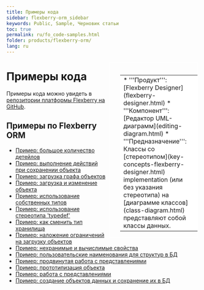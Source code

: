 ```yaml
---
title: Примеры кода
sidebar: flexberry-orm_sidebar
keywords: Public, Sample, Черновик статьи
toc: true
permalink: ru/fo_code-samples.html
folder: products/flexberry-orm/
lang: ru
---
```


<div style="margin:5px; padding-left:28px; float:right; width:40%; outline:1px solid white;">
<br>
<table border="0" width="100%" bgcolor="#6495ED">
<tbody><tr><td bgcolor="#FFFFFF">
* '''Продукт''': [Flexberry Designer](flexberry-designer.html)
* '''Компонент''': [Редактор UML-диаграмм](editing-diagram.html)
* '''Предназначение''': Классы со [стереотипом](key-concepts-flexberry-designer.html) implementation (или без указания стереотипа) на [диаграмме классов](class-diagram.html) представляют собой классы данных.
</td>
</tr></tbody></table></a>
</div>

# Примеры кода
Примеры кода можно увидеть в [репозитории платформы Flexberry на GitHub](https://github.com/Flexberry).

## Примеры по Flexberry ORM
* [Пример: большое количество детейлов](create-multiple-details-example.html)
* [Пример: выполнение действий при сохранении объекта](data-object-update-hook-example.html)
* [Пример: загрузка графа объектов](load-multiple-details-example.html)
* [Пример: загрузка и изменение объекта](load-and-alter-objects.html)
* [Пример: использование собственных типов](using_custom_types_example.html)
* [Пример: использование стереотипа 'typedef'](using_stereotypes_example.html)
* [Пример: как сменить тип хранилища](switching_storages_and_storage_types.html)
* [Пример: наложение ограничений на загрузку объектов](load-limitation-example.html)
* [Пример: нехранимые и вычислимые свойства](nonstored_calculated_properties.html)
* [Пример: пользовательские наименования для структур в БД](custom_naming_of_db_structures_example.html)
* [Пример: продвинутая работа с представлениями](advanced_working_with_views.html)
* [Пример: прототипизация объекта](prototyping-example.html)
* [Пример: работа с представлениями](work_with_views_example.html)
* [Пример: создание объектов данных и сохранение их в БД](instantiate-and-persist-objects-example.html)
